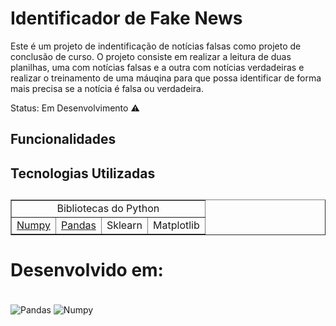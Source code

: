 # Identificador de Fake News

Este é um projeto de indentificação de notícias falsas como projeto de conclusão de curso. 
O projeto consiste em realizar a leitura de duas planilhas, uma com notícias falsas e a outra com notícias verdadeiras e realizar o treinamento de uma máuqina para que possa identificar de forma mais precisa se a notícia é falsa ou verdadeira.

Status: Em Desenvolvimento ⚠
## Funcionalidades



## <h2>Tecnologias Utilizadas<h2>
<table border="1">
  <tr>
    <td colspan="4" align="center">Bibliotecas do Python</td>
  </tr>
  <tr>
    <td><a href="https://numpy.org/">Numpy</a></td>
    <td><a href="https://pandas.pydata.org/">Pandas</a></td>
    <td><a>Sklearn</a></td>
    <td><a>Matplotlib</a></td>
  </tr>
</table>

# Desenvolvido em:

<div style="display:inline_block"><br>
  <img align="center" alt="Pandas" src="https://img.icons8.com/?size=50&id=xSkewUSqtErH&format=png&color=000000"/>
  <img align="center" alt="Numpy" src="https://img.icons8.com/?size=50&id=aR9CXyMagKIS&format=png&color=000000"/>
  
